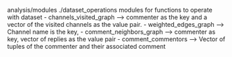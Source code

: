 analysis/modules
    ./dataset_operations
    modules for functions to operate with dataset
        - channels_visited_graph --> commenter as the key and a vector of the visited channels as the value pair.
        - weighted_edges_graph --> Channel name is the key, 
        - comment_neighbors_graph --> commenter as key, vector of replies as the value pair
        - comment_commentors --> Vector of tuples of the commenter and their associated comment

